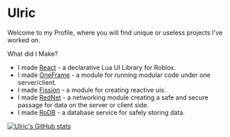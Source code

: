 # Ulric

Welcome to my Profile, where you will find unique or useless projects I've worked on.

What did I Make?
- I made [React]() - a declarative Lua UI Library for Roblox.
- I made [OneFrame]() - a module for running modular code under one server/client.
- I made [Fission]() - a module for creating reactive uis.
- I made [RedNet]() - a networking module creating a safe and secure passage for data on the server or client side.
- I made [RoDB]() - a database service for safely storing data.

[![Ulric's GitHub stats](https://github-readme-stats.vercel.app/api?username=daulric&show_icons=true&layout=compact&theme=dark)](https://github.com/daulric)
